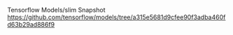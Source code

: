 
Tensorflow Models/slim Snapshot
https://github.com/tensorflow/models/tree/a315e5681d9cfee90f3adba460fd63b29ad886f9
